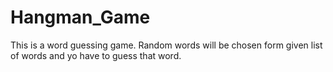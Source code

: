 # Hangman_Game
This is a word guessing game. Random words will be chosen form given list of words and yo have to guess that word.
